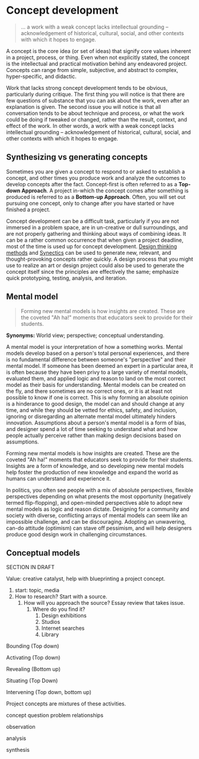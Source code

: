 # Concept development

> ... a work with a weak concept lacks intellectual grounding – acknowledgement of historical, cultural, social, and other contexts with which it hopes to engage.

A concept is the core idea \(or set of ideas\) that signify core values inherent in a project, process, or thing. Even when not explicitly stated, the concept is the intellectual and practical motivation behind any endeavored project. Concepts can range from simple, subjective, and abstract to complex, hyper-specific, and didactic.

Work that lacks strong concept development tends to be obvious, particularly during critique. The first thing you will notice is that there are few questions of substance that you can ask about the work, even after an explanation is given. The second issue you will notice is that all conversation tends to be about technique and process, or what the work could be doing if tweaked or changed, rather than the result, context, and effect of the work. In other words, a work with a weak concept lacks intellectual grounding – acknowledgement of historical, cultural, social, and other contexts with which it hopes to engage.

## Synthesizing vs generating concepts

Sometimes you are given a concept to respond to or asked to establish a concept, and other times you produce work and analyze the outcomes to develop concepts after the fact. Concept-first is often referred to as a **Top-down Approach**. A project in-which the concept comes after something is produced is referred to as a **Bottom-up Approach**. Often, you will set out pursuing one concept, only to change after you have started or have finished a project.

Concept development can be a difficult task, particularly if you are not immersed in a problem space, are in un-creative or dull surroundings, and are not properly gathering and thinking about ways of combining ideas. It can be a rather common occurrence that when given a project deadline, most of the time is used up for concept development. [Design thinking methods](/design-process-and-methods.md) and [Synectics](https://en.wikipedia.org/wiki/Synectics) can be used to generate new, relevant, and thought-provoking concepts rather quickly. A design process that you might use to realize an art or design project could also be used to generate the concept itself since the principles are effectively the same; emphasize quick prototyping, testing, analysis, and iteration.

## Mental model

> Forming new mental models is how insights are created. These are the coveted "Ah ha!" moments that educators seek to provide for their students.

**Synonyms:** World view; perspective; conceptual understanding.

A mental model is your interpretation of how a something works. Mental models develop based on a person's total personal experiences, and there is no fundamental difference between someone's "perspective" and their mental model. If someone has been deemed an expert in a particular area, it is often because they have been privy to a large variety of mental models, evaluated them, and applied logic and reason to land on the most correct model as their basis for understanding. Mental models can be created on the fly, and there sometimes are no correct ones, or it is at least not possible to know if one is correct. This is why forming an absolute opinion is a hinderance to good design, the model can and should change at any time, and while they should be vetted for ethics, safety, and inclusion, ignoring or disregarding an alternate mental model ultimately hinders innovation. Assumptions about a person's mental model is a form of bias, and designer spend a lot of time seeking to understand what and how people actually perceive rather than making design decisions based on assumptions.

Forming new mental models is how insights are created. These are the coveted "Ah ha!" moments that educators seek to provide for their students. Insights are a form of knowledge, and so developing new mental models help foster the production of new knowledge and expand the world as humans can understand and experience it.

In politics, you often see people with a mix of absolute perspectives, flexible perspectives depending on what presents the most opportunity \(negatively termed flip-flopping\), and open-minded perspectives able to adopt new mental models as logic and reason dictate. Designing for a community and society with diverse, conflicting arrays of mental models can seem like an impossible challenge, and can be discouraging. Adopting an unwavering, can-do attitude \(optimism\) can stave off pessimism, and will help designers produce good design work in challenging circumstances.

## Conceptual models

SECTION IN DRAFT

Value: creative catalyst, help with blueprinting a project concept.



1. start: topic, media
2. How to research? Start with a source.
   1. How will you approach the source? Essay review that takes issue.
      1. Where do you find it?
         1. Design exhibitions
         2. Studios
         3. Internet searches
         4. Library

Bounding \(Top down\)

Activating \(Top down\)

Revealing \(Bottom up\)

Situating \(Top Down\)

Intervening \(Top down, bottom up\)



Project concepts are mixtures of these activities.

concept question problem relationships

observation

analysis

synthesis

